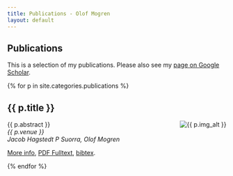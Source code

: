 ```yaml
---
title: Publications - Olof Mogren
layout: default
---
```


<section>
<div class="inner">
<div class="block block-copy">

# Publications

This is a selection of my publications. Please also see my [page on Google Scholar](https://scholar.google.se/citations?user=m_n28oAAAAAJ&amp;hl=en).

</div>
</div>
</section>

{% for p in site.categories.publications %}
<section>
<div class="inner">
<div class="block block-copy">

## {{ p.title }}

<img src="{{ p.img_src }}" alt="{{ p.img_alt }}" style="float: right;" />

{{ p.abstract }}
<br />
*{{ p.venue }}*<br />
*Jacob Hagstedt P Suorra, Olof Mogren*<br />

<a href="{{ p.url }}">More info</a>, <a href="2016/assisting/hagstedt2016assisting.pdf">PDF Fulltext</a>, <a href="javascript:void(null);" onclick="showBibtex(event, {{ p.bibtex }})">bibtex</a>.
</div>
</div>
</section>
{% endfor %}

